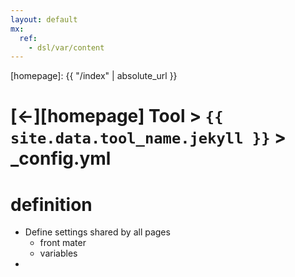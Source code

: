 ```yaml
---
layout: default
mx:
  ref:
    - dsl/var/content
---
```



[//]: #(Reference)
[homepage]:   {{ "/index" | absolute_url }}

# [&larr;][homepage] Tool > `{{ site.data.tool_name.jekyll }}` > _config.yml

# definition
- Define settings shared by all pages
  - front mater
  - variables
- 